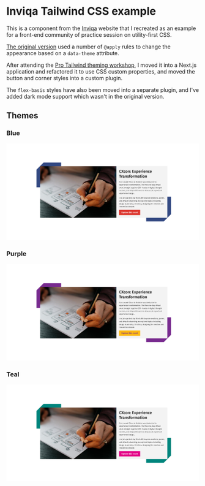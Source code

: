# Inviqa Tailwind CSS example

This is a component from the [Inviqa](https://inviqa.com) website that I recreated as an example for a front-end community of practice session on utility-first CSS.

[The original version](https://play.tailwindcss.com/Yfmw8O5UNN) used a number of `@apply` rules to change the appearance based on a `data-theme` attribute.

After attending the [Pro Tailwind theming workshop](), I moved it into a Next.js application and refactored it to use CSS custom properties, and moved the button and corner styles into a custom plugin.

The `flex-basis` styles have also been moved into a separate plugin, and I've added dark mode support which wasn't in the original version.

## Themes

### Blue

![](./docs/blue.png)

### Purple

![](./docs/purple.png)

### Teal

![](./docs/teal.png)
